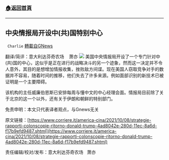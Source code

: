 ###  [:house:返回首頁](https://github.com/ourhimalayas/txt)
---


## 中央情报局开设中(共)国特别中心
` Charlie` [轉載自GNews](https://gnews.org/zh-hans/1583231/)

翻译/简评：意大利达芬奇农场    萧亦
![](https://assets.gnews.org/wp-content/uploads/2021/10/10096.jpg)
美国中央情报局开设了一个专门针对中(共)国的中心，这似乎是正在进行的战略决斗的另一个迹象，然而这一决定并不令人意外，其目的是想增加情报收集，挫败敌方间谍。现在美国人窃取竞争对手的数据并不容易，随着时间的推移，他们失去了许多来源。例如面部识别的新技术已被证明是一个主要障碍。

该机构的主任威廉伯恩斯已安排每周与懂中文的中心经理会面。情报局目前除了关于北京的这一个以外，还有关于伊朗和朝鲜的特别部门。

免责申明：本文只代表译者观点，与Gnews无关

原文链接：[https://www.corriere.it/america-cina/2021/10/08/strategie-rapporti-colonscopie-ritorno-donald-trump-4ad8042e-280d-11ec-8a6d-f17b9efd9487.shtml](https://www.corriere.it/america-cina/2021/10/08/strategie-rapporti-colonscopie-ritorno-donald-trump-4ad8042e-280d-11ec-8a6d-f17b9efd9487.shtml)

责任编辑/校对/发布：意大利达芬奇农场   萧亦
